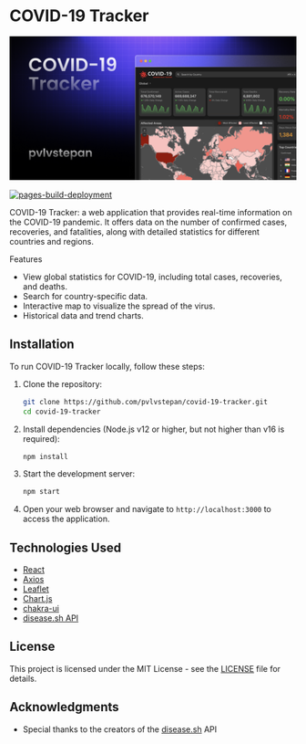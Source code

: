 # COVID-19 Tracker

![cover](public/cover.png)

[![pages-build-deployment](https://github.com/pvlvstepan/covid-19-tracker/actions/workflows/pages/pages-build-deployment/badge.svg)](https://github.com/covid-19-tracker/movie-lister/actions/workflows/pages/pages-build-deployment)

COVID-19 Tracker: a web application that provides real-time information on the COVID-19 pandemic. It offers data on the number of confirmed cases, recoveries, and fatalities, along with detailed statistics for different countries and regions.

Features

- View global statistics for COVID-19, including total cases, recoveries, and deaths.
- Search for country-specific data.
- Interactive map to visualize the spread of the virus.
- Historical data and trend charts.

## Installation

To run COVID-19 Tracker locally, follow these steps:

1. Clone the repository:

   ```bash
   git clone https://github.com/pvlvstepan/covid-19-tracker.git
   cd covid-19-tracker
   ```

2. Install dependencies (Node.js v12 or higher, but not higher than v16 is required):

   ```bash
   npm install
   ```

3. Start the development server:

   ```bash
   npm start
   ```

4. Open your web browser and navigate to `http://localhost:3000` to access the application.


## Technologies Used

- [React](https://react.dev/)
- [Axios](https://github.com/axios/axios)
- [Leaflet](https://leafletjs.com/)
- [Chart.js](https://www.chartjs.org/)
- [chakra-ui](https://chakra-ui.com/)
- [disease.sh API](https://disease.sh)

## License

This project is licensed under the MIT License - see the [LICENSE](LICENSE) file for details.

## Acknowledgments

- Special thanks to the creators of the [disease.sh](https://disease.sh) API
